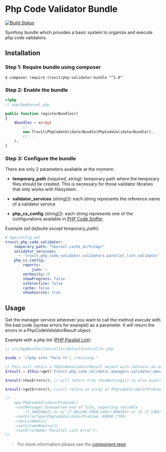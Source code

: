 # Php Code Validator Bundle
[![Build Status](https://secure.travis-ci.org/trovit/php-code-validator-bundle.png)](http://travis-ci.org/trovit/php-code-validator-bundle) 

Symfony bundle which provides a basic system to organize and execute php code validators.

## Installation

### Step 1: Require bundle using composer

```Shell
$ composer require trovit/php-validator-bundle "^1.0"
```


### Step 2: Enable the bundle

```php
<?php
// app/AppKernel.php

public function registerBundles()
{
    $bundles = array(
        // ...
        new Trovit\PhpCodeValidatorBundle\PhpCodeValidatorBundle(),
        // ...
    );
}
```

### Step 3: Configure the bundle  

There are only 2 parameters available at the moment:

- **temporary_path** _(required, string)_: temporary path where the temporary files should be created. This is necessary for those validator libraries that only works with filesystem.

- **validator_services** _(string[])_: each string represents the reference name of a validator service

- **php_cs_config** _(string[])_: each string represents one of the configurations available in [PHP Code Sniffer](https://github.com/squizlabs/PHP_CodeSniffer).


Example (_all defaults except temporary_path_):
```yaml
# app/config.yml
trovit_php_code_validator:
    temporary_path: "%kernel.cache_dir%/tmp/"
    validator_services:
      - 'trovit.php_code_validator.validators.parallel_lint_validator'
    php_cs_config:
        reports:
            json: ~
        verbosity: 0
        showProgress: false
        interactive: false
        cache: false
        showSources: true
```

## Usage

Get the manager service wherever you want to call the method *execute* with the bad code (syntax errors for example) as a parameter. It will return the errors in a PhpCodeValidatorResult object.

Example with a php lint ([PHP Parallel Lint](https://github.com/JakubOnderka/PHP-Parallel-Lint)):
```php
// src/AppBundle/Controller/DefaultController.php

$code = '<?php echo "hola ?>'; //missing "

// This will return a PhpCodeValidatorResult object wich contains an array of detected problems
$result = $this->get('trovit.php_code_validator.managers.validator_manager')->execute($code);

$result->hasErrors(); // will return true (hasWarnings() is also available if needed)

$result->getErrors(); //will return an array of PhpCodeValidatorProblem:

/*
    new PhpCodeValidatorProblem()
    ->setMessage('Unexpected end of file, expecting variable '.
        '(T_VARIABLE) or ${ (T_DOLLAR_OPEN_CURLY_BRACES) or {$ (T_CURLY_OPEN)')
    ->setErrorType(PhpCodeValidatorProblem::ERROR_TYPE)
    ->setLineNum(1)
    ->setColumnNum(null)
    ->setErrorName('Parallel Lint Error');
*/
```
> For more information please see the [component repo](https://github.com/trovit/php-code-validator)

